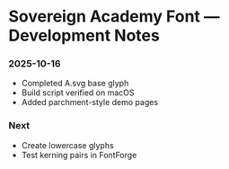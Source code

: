 # Sovereign Academy Font — Development Notes

### 2025-10-16
- Completed A.svg base glyph
- Build script verified on macOS
- Added parchment-style demo pages

### Next
- Create lowercase glyphs
- Test kerning pairs in FontForge
